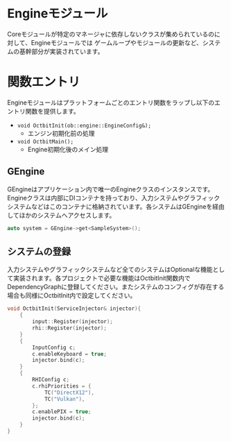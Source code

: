 Engineモジュール
================
Coreモジュールが特定のマネージャに依存しないクラスが集められているのに対して、Engineモジュールでは
ゲームループやモジュールの更新など、システムの基幹部分が実装されています。 

# 関数エントリ
Engineモジュールはプラットフォームごとのエントリ関数をラップし以下のエントリ関数を提供します。
* ```void OctbitInit(ob::engine::EngineConfig&);```
  * エンジン初期化前の処理
* ```void OctbitMain();```
  * Engine初期化後のメイン処理

## GEngine
GEngineはアプリケーション内で唯一のEngineクラスのインスタンスです。Engineクラスは内部にDIコンテナを持っており、入力システムやグラフィックシステムなどはこのコンテナに格納されています。各システムはGEngineを経由してほかのシステムへアクセスします。
```cpp
auto system = GEngine->get<SampleSystem>();
```
## システムの登録
入力システムやグラフィックシステムなど全てのシステムはOptionalな機能として実装されます。各プロジェクトで必要な機能はOctbitInit関数内でDependencyGraphに登録してください。またシステムのコンフィグが存在する場合も同様にOctbitInit内で設定してください。
```c++
void OctbitInit(ServiceInjector& injector){
	{
		input::Register(injector);
		rhi::Register(injector);
	}
	{
		InputConfig c;
		c.enableKeyboard = true;
		injector.bind(c);
	}
	{
		RHIConfig c;
		c.rhiPriorities = {
			TC("DirectX12"),
			TC("Vulkan"),
		};
		c.enablePIX = true;
		injector.bind(c);
	}
}
```